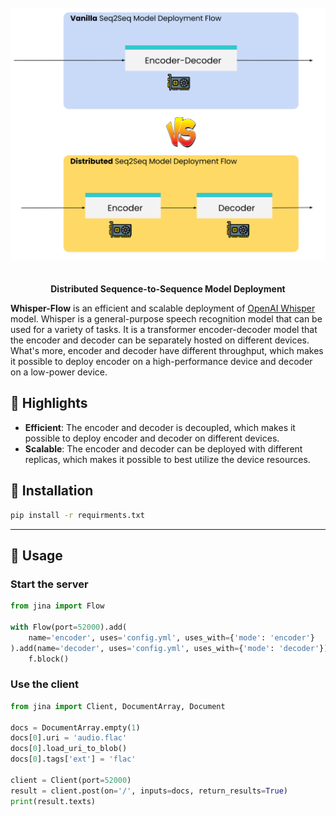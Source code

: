 <p align="center">
<br>
<br>
<br>
<img src=".github/overview.svg?raw=true" alt="best-practice-deploy-seq2seq">
<br>
<br>
<br>
<b>Distributed Sequence-to-Sequence Model Deployment</b>
</p>

**Whisper-Flow** is an efficient and scalable deployment of [OpenAI Whisper](https://github.com/openai/whisper) model. 
Whisper is a general-purpose speech recognition model that can be used for a variety of tasks. 
It is a transformer encoder-decoder model that the encoder and decoder can be separately hosted on different devices.
What's more, encoder and decoder have different throughput, which makes it possible to deploy encoder on a high-performance device and decoder on a low-power device.

## 🚀 Highlights

- **Efficient**: The encoder and decoder is decoupled, which makes it possible to deploy encoder and decoder on different devices. 
- **Scalable**: The encoder and decoder can be deployed with different replicas, which makes it possible to best utilize the device resources.


## 💾 Installation

```bash
pip install -r requirments.txt
```

---

## 🚌 Usage


### Start the server 

```python
from jina import Flow

with Flow(port=52000).add(
    name='encoder', uses='config.yml', uses_with={'mode': 'encoder'}
).add(name='decoder', uses='config.yml', uses_with={'mode': 'decoder'}) as f:
    f.block()
```


### Use the client

```python
from jina import Client, DocumentArray, Document

docs = DocumentArray.empty(1)
docs[0].uri = 'audio.flac'
docs[0].load_uri_to_blob()
docs[0].tags['ext'] = 'flac'

client = Client(port=52000)
result = client.post(on='/', inputs=docs, return_results=True)
print(result.texts)
```
